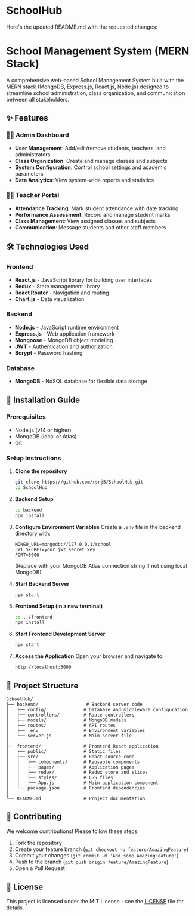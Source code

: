 # SchoolHub
Here's the updated README.md with the requested changes:

# School Management System (MERN Stack)


A comprehensive web-based School Management System built with the MERN stack (MongoDB, Express.js, React.js, Node.js) designed to streamline school administration, class organization, and communication between all stakeholders.

## ✨ Features

### 👨‍💼 Admin Dashboard
- **User Management**: Add/edit/remove students, teachers, and administrators
- **Class Organization**: Create and manage classes and subjects
- **System Configuration**: Control school settings and academic parameters
- **Data Analytics**: View system-wide reports and statistics

### 👩‍🏫 Teacher Portal
- **Attendance Tracking**: Mark student attendance with date tracking
- **Performance Assessment**: Record and manage student marks
- **Class Management**: View assigned classes and subjects
- **Communication**: Message students and other staff members


## 🛠 Technologies Used

### Frontend
- **React.js** - JavaScript library for building user interfaces
- **Redux** - State management library
- **React Router** - Navigation and routing
- **Chart.js** - Data visualization

### Backend
- **Node.js** - JavaScript runtime environment
- **Express.js** - Web application framework
- **Mongoose** - MongoDB object modeling
- **JWT** - Authentication and authorization
- **Bcrypt** - Password hashing

### Database
- **MongoDB** - NoSQL database for flexible data storage

## 🚀 Installation Guide

### Prerequisites
- Node.js (v14 or higher)
- MongoDB (local or Atlas)
- Git

### Setup Instructions

1. **Clone the repository**
   ```bash
   git clone https://github.com/rsnj5/SchoolHub.git
   cd SchoolHub
   ```

2. **Backend Setup**
   ```bash
   cd backend
   npm install
   ```

3. **Configure Environment Variables**
   Create a `.env` file in the backend directory with:
   ```env
   MONGO_URL=mongodb://127.0.0.1/school
   JWT_SECRET=your_jwt_secret_key
   PORT=5000
   ```
   (Replace with your MongoDB Atlas connection string if not using local MongoDB)

4. **Start Backend Server**
   ```bash
   npm start
   ```

5. **Frontend Setup (in a new terminal)**
   ```bash
   cd ../frontend
   npm install
   ```

6. **Start Frontend Development Server**
   ```bash
   npm start
   ```

7. **Access the Application**
   Open your browser and navigate to:
   ```
   http://localhost:3000
   ```

## 📂 Project Structure

```
SchoolHub/
├── backend/                  # Backend server code
│   ├── config/              # Database and middleware configuration
│   ├── controllers/         # Route controllers
│   ├── models/              # MongoDB models
│   ├── routes/              # API routes
│   ├── .env                 # Environment variables
│   └── server.js            # Main server file
│
├── frontend/                # Frontend React application
│   ├── public/              # Static files
│   ├── src/                 # React source code
│   │   ├── components/      # Reusable components
│   │   ├── pages/           # Application pages
│   │   ├── redux/           # Redux store and slices
│   │   ├── styles/          # CSS files
│   │   └── App.js           # Main application component
│   └── package.json         # Frontend dependencies
│
└── README.md                # Project documentation
```

## 🤝 Contributing

We welcome contributions! Please follow these steps:

1. Fork the repository
2. Create your feature branch (`git checkout -b feature/AmazingFeature`)
3. Commit your changes (`git commit -m 'Add some AmazingFeature'`)
4. Push to the branch (`git push origin feature/AmazingFeature`)
5. Open a Pull Request

## 📄 License

This project is licensed under the MIT License - see the [LICENSE](LICENSE) file for details.
